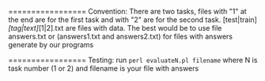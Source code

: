 =================
Convention:
There are two tasks, files with "1" at the end are for the first task and with "2" are for the second task.
[test|train]_[tag|text]_[1|2].txt are files with data.
The best would be to use file answers.txt or (answers1.txt and answers2.txt) for files with answers generate by our programs

=================
Testing:
run ```perl evaluateN.pl filename```
where N is task number (1 or 2) and filename is your file with answers
